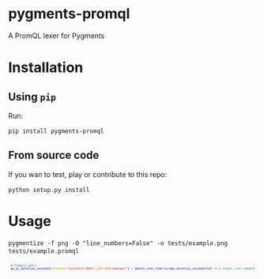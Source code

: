# pygments-promql

A PromQL lexer for Pygments

# Installation

## Using `pip`

Run:

```console
pip install pygments-promql
```

## From source code

If you wan to test, play or contribute to this repo:

```console
python setup.py install
```

# Usage

```console
pygmentize -f png -O "line_numbers=False" -o tests/example.png tests/example.promql
```
![promql](tests/example.png)
